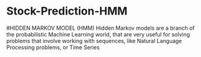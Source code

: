 # Stock-Prediction-HMM

#HIDDEN MARKOV MODEL (HMM)
Hidden Markov models are a branch of the probabilistic Machine Learning world, that are very useful for solving problems that involve working with sequences, like Natural Language Processing problems, or Time Series

